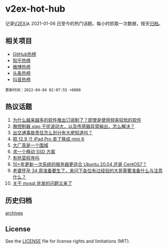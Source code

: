 # v2ex-hot-hub

 记录[V2EX](https://www.v2ex.com/)从 2021-01-06 日至今的热门话题。每小时抓取一次数据，按天[归档](archives)。
 
 ## 相关项目

- [GitHub热榜](https://github.com/snaildev/github-hot-hub)
- [知乎热榜](https://github.com/snaildev/zhihu-hot-hub)
- [微博热榜](https://github.com/snaildev/weibo-hot-hub)
- [头条热榜](https://github.com/snaildev/toutiao-hot-hub)
- [抖音热榜](https://github.com/snaildev/douyin-hot-hub)


 `更新时间：2022-04-04 02:07:55 +0800`

## 热议话题

1. [为什么越来越多的软件推出订阅制了？即使是使用频率较低的软件](https://www.v2ex.com/t/844695)
1. [微控制器 xiao 干扰波动大，以及传感器异常输出，怎么解决？](https://www.v2ex.com/t/844717)
1. [出交通事故责任怎么划分有大佬知道吗？](https://www.v2ex.com/t/844689)
1. [把 12.9 寸 iPad Pro 卖了换成 mini 6](https://www.v2ex.com/t/844708)
1. [大厂真是一个围城](https://www.v2ex.com/t/844746)
1. [求一个移动 SSD 方案](https://www.v2ex.com/t/844679)
1. [有抢菜程序吗](https://www.v2ex.com/t/844702)
1. [10+年更新一次系统的服务器更适合 Ubuntu 20.04 还是 CentOS7？](https://www.v2ex.com/t/844734)
1. [老婆怀孕 34 周准备要生了，来问下各位有过经验的大哥需要准备什么与注意什么？](https://www.v2ex.com/t/844726)
1. [关于 mysql 并发的问题又来了](https://www.v2ex.com/t/844768)

## 历史归档

[archives](archives)

## License

See the [LICENSE](LICENSE) file for license rights and limitations (MIT).
